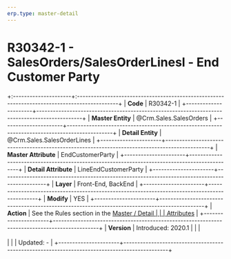 ```yaml
---
erp.type: master-detail
---
```


# R30342-1 - SalesOrders/SalesOrderLinesl - End Customer Party
+:---------------------+:---------------------------------------------------------------------------------------------+
| **Code**             | R30342-1                                                                                     |
+----------------------+----------------------------------------------------------------------------------------------+
| **Master Entity**    | @Crm.Sales.SalesOrders                                                                       |
+----------------------+----------------------------------------------------------------------------------------------+
| **Detail Entity**    | @Crm.Sales.SalesOrderLines                                                                   |
+----------------------+----------------------------------------------------------------------------------------------+
| **Master Attribute** | EndCustomerParty                                                                             |
+----------------------+----------------------------------------------------------------------------------------------+
| **Detail Attribute** | LineEndCustomerParty                                                                         |
+----------------------+----------------------------------------------------------------------------------------------+
| **Layer**            | Front-End, BackEnd                                                                           |
+----------------------+----------------------------------------------------------------------------------------------+
| **Modify**           | YES                                                                                          |
+----------------------+----------------------------------------------------------------------------------------------+
| **Action**           | See the Rules section in the [Master / Detail                                                |
|                      | Attributes](xref:master-detail)                                                              |
+----------------------+----------------------------------------------------------------------------------------------+
| **Version**          | Introduced: 2020.1                                                                           |
|                      | <br/><br/>                                                                                   |
|                      | Updated: -                                                                                   |
+----------------------+----------------------------------------------------------------------------------------------+
